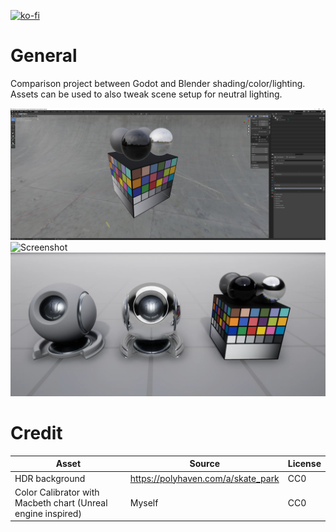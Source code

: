 [![ko-fi](https://ko-fi.com/img/githubbutton_sm.svg)](https://ko-fi.com/E1E3RYFSW)

# General
Comparison project between Godot and Blender shading/color/lighting.
Assets can be used to also tweak scene setup for neutral lighting.

![Screenshot](screenshots/blender2_93.png)
![Screenshot](screenshots/godot.png)
![Screenshot](screenshots/unreal.png)

# Credit

| Asset | Source | License |
| ------ | ------ | ------ |
| HDR background | https://polyhaven.com/a/skate_park | CC0 |
| Color Calibrator with Macbeth chart (Unreal engine inspired) | Myself | CC0 |
